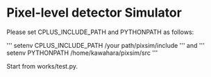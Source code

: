 # Pixel-level detector Simulator

Please set CPLUS_INCLUDE_PATH and PYTHONPATH as follows:

'''
setenv CPLUS_INCLUDE_PATH /your path/pixsim/include
'''
and
'''
setenv PYTHONPATH /home/kawahara/pixsim/src
'''

Start from works/test.py.

